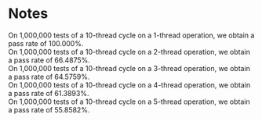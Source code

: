 # Notes
On 1,000,000 tests of a 10-thread cycle on a 1-thread operation, we obtain a pass rate of 100.000%. <br>
On 1,000,000 tests of a 10-thread cycle on a 2-thread operation, we obtain a pass rate of 66.4875%. <br>
On 1,000,000 tests of a 10-thread cycle on a 3-thread operation, we obtain a pass rate of 64.5759%. <br>
On 1,000,000 tests of a 10-thread cycle on a 4-thread operation, we obtain a pass rate of 61.3893%. <br>
On 1,000,000 tests of a 10-thread cycle on a 5-thread operation, we obtain a pass rate of 55.8582%. <br>